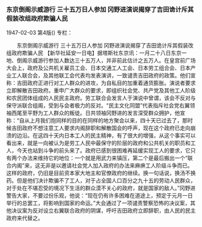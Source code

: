 ### 东京倒阁示威游行  三十五万日人参加  冈野进演说揭穿了吉田诡计斥其假装改组政府欺骗人民

1947-02-03
第4版()
专栏：

　　东京倒阁示威游行
    三十五万日人参加
    冈野进演说揭穿了吉田诡计斥其假装改组政府欺骗人民
    【新华社延安一日电】据塔斯社东京讯：一月二十八日东京一地、倒阁示威游行参加人数达三十五万人，并非前此估计之五万人。在皇宫前广场大会上，政府及公共机关雇员工会、日本交通工人工会、日本劳工组合会、日本产业工人联合会，及其他联工会代表均发表演讲，一致谴责吉田政府的政策。他们宣称：吉田政府正进行对工人群众的进攻，为自私目的加重着通货膨胀。演说者要求立即解散吉田政府。重申广大群众的要求，即组织社会党、共产党及其他工人阶级和农民团体组成的人民民主政府。劳工联合会发言人于演说中曾谓，该会不反对与保守派联合组阁，受到与会者极力的反对。“民主文化同盟”代表指斥社会党右翼领袖西尾至平野为工人群众的叛徒。日共领袖冈野进的发言深受群众拥护，他宣称：“自从上月我们抱同样的目的在同样的地方聚会以来，四十天已过去了，那时候吉田政府不想注意工人要求内阁辞职和解散国会的呼声，现在这个政府已走向崩溃的边沿。在这四十天内日本工人的民主精神，有了很大的增强，从这个事实可以看出来，就是一向被认为是劳工人民中最保守的阶层的政府和公共机关的职员和工人，今天也站到斗争的前头来了。政府已感到很困难再延缓实现工人的要求，它只有两个办法来维持它的地位：一个就是用武力来镇压，第二个是最后搬出一个“联合内阁”来，这无非是以邀请社会党人加入政府的办法来麻痹工人阶级斗争而已。这样的政府，仍旧是目前资本家大地主和官僚政府的继续。换一句话说，换汤不换药。但是他们决计欺骗不了工人，对于占全国人口百分之九十五的劳动人民群众，对于处在不堪忍受的境况下生活的群众漠不关心的政府，就是国家的敌人。”冈野进警告大家，不要过份乐观，他说：“现在仍有许多困难在道途上，预定于元月一日举行的总罢工，将影响到国家的命运。”大会通过了一项谴责警察恐怖的决议案，其他决议案为反对设立右翼联合政府的阴谋，呼吁吉田政府立即辞职，由人民的民主政府来代替之。
